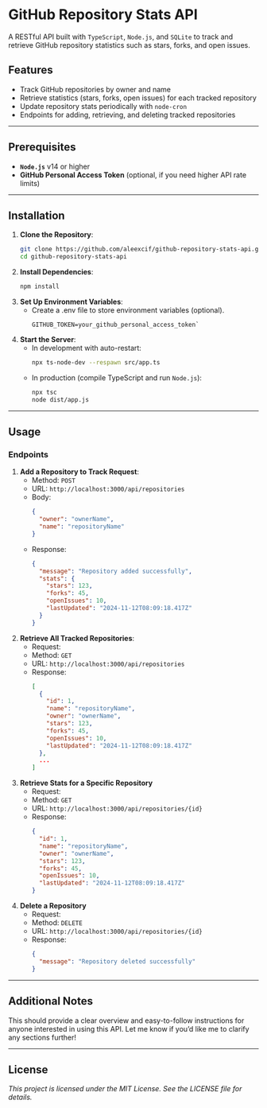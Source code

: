 # GitHub Repository Stats API

A RESTful API built with `TypeScript`, `Node.js`, and `SQLite` to track and retrieve GitHub repository statistics such as stars, forks, and open issues.

## Features

- Track GitHub repositories by owner and name
- Retrieve statistics (stars, forks, open issues) for each tracked repository
- Update repository stats periodically with `node-cron`
- Endpoints for adding, retrieving, and deleting tracked repositories

---

## Prerequisites

- **`Node.js`** v14 or higher
- **GitHub Personal Access Token** (optional, if you need higher API rate limits)

---

## Installation

1. **Clone the Repository**:
   ```bash
   git clone https://github.com/aleexcif/github-repository-stats-api.git
   cd github-repository-stats-api
   ```
2. **Install Dependencies**:
   ```bash
   npm install
   ```
3. **Set Up Environment Variables**:
   - Create a .env file to store environment variables (optional).
     ```
     GITHUB_TOKEN=your_github_personal_access_token`
     ```
4. **Start the Server**:
   - In development with auto-restart:
     ```bash
     npx ts-node-dev --respawn src/app.ts
     ```
   - In production (compile TypeScript and run `Node.js`):
     ```bash
     npx tsc
     node dist/app.js
     ```

---

## Usage

### Endpoints

1. **Add a Repository to Track Request**:
   - Method: `POST`
   - URL: `http://localhost:3000/api/repositories`
   - Body:
     ```json
     {
       "owner": "ownerName",
       "name": "repositoryName"
     }
     ```
   - Response:
     ```json
     {
       "message": "Repository added successfully",
       "stats": {
         "stars": 123,
         "forks": 45,
         "openIssues": 10,
         "lastUpdated": "2024-11-12T08:09:18.417Z"
       }
     }
     ```
2. **Retrieve All Tracked Repositories**:
   - Request:
   - Method: `GET`
   - URL: `http://localhost:3000/api/repositories`
   - Response:
     ```json
     [
       {
         "id": 1,
         "name": "repositoryName",
         "owner": "ownerName",
         "stars": 123,
         "forks": 45,
         "openIssues": 10,
         "lastUpdated": "2024-11-12T08:09:18.417Z"
       },
       ...
     ]
     ```
3. **Retrieve Stats for a Specific Repository**
   - Request:
   - Method: `GET`
   - URL: `http://localhost:3000/api/repositories/{id}`
   - Response:
     ```json
     {
       "id": 1,
       "name": "repositoryName",
       "owner": "ownerName",
       "stars": 123,
       "forks": 45,
       "openIssues": 10,
       "lastUpdated": "2024-11-12T08:09:18.417Z"
     }
     ```
4. **Delete a Repository**
   - Request:
   - Method: `DELETE`
   - URL: `http://localhost:3000/api/repositories/{id}`
   - Response:
     ```json
     {
       "message": "Repository deleted successfully"
     }
     ```

---

## Additional Notes

This should provide a clear overview and easy-to-follow instructions for anyone interested in using this API. Let me know if you’d like me to clarify any sections further!

---

## License

_This project is licensed under the MIT License. See the LICENSE file for details._
